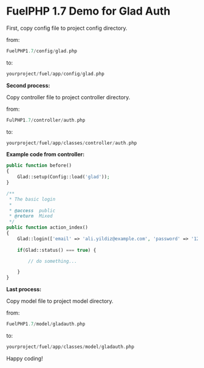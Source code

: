 # FuelPHP 1.7 Demo for Glad Auth

First, copy config file to project config directory.

from:
```php
FuelPHP1.7/config/glad.php
```
to:

```php
yourproject/fuel/app/config/glad.php
```
**Second process:**

Copy controller file to project controller directory.

from:
```php
FulPHP1.7/controller/auth.php
```

to:
```php
yourproject/fuel/app/classes/controller/auth.php
```

**Example code from controller:**

```php
public function before()
{
    Glad::setup(Config::load('glad'));
}

/**
 * The basic login
 *
 * @access  public
 * @return  Mixed
 */
public function action_index()
{
	Glad::login(['email' => 'ali.yildiz@example.com', 'password' => '1234123']);
	
	if(Glad::status() === true) {

		// do something...

	}
}
```

**Last process:**

Copy model file to project model directory.

from:
```php
FuelPHP1.7/model/gladauth.php
```

to:

```php
yourproject/fuel/app/classes/model/gladauth.php
```

Happy coding!